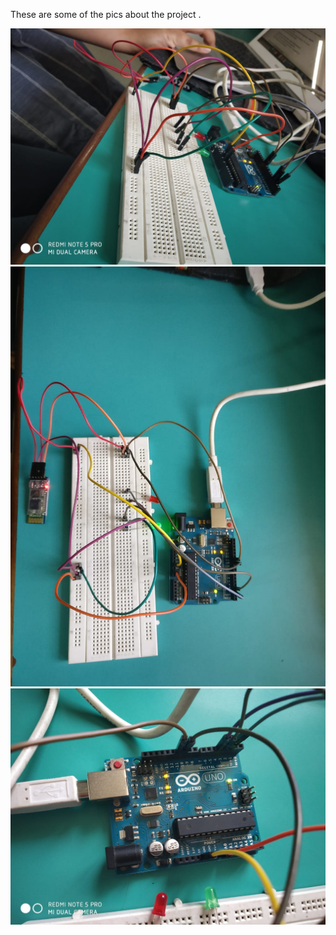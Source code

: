 These are some of the pics about the project .

![Image1](https://github.com/Ishaan28malik/IOT-Works/blob/master/Voice/IMG-20190403-WA0021.jpg)
![Image2](https://github.com/Ishaan28malik/IOT-Works/blob/master/Voice/IMG-20190403-WA0024.jpg)
![Image2](https://github.com/Ishaan28malik/IOT-Works/blob/master/Voice/IMG-20190403-WA0036.jpg)

